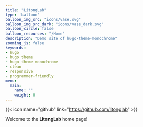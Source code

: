```yaml
---
title: "LitongLab"
type: 'balloon'
balloon_img_src: "icons/vase.svg"
balloon_img_src_dark: "icons/vase_dark.svg"
balloon_circle: false
balloon_resources: "/Home"
description: "Demo site of hugo-theme-monochrome"
zooming_js: false
keywords:
- hugo
- hugo theme
- hugo theme monochrome
- clean
- responsive
- programmer-friendly
menu: 
  main:
    name: ""
    weight: 0
---
```


{{< icon name="github"      link="https://github.com/litonglab" >}}

Welcome to the **LitongLab** home page!

